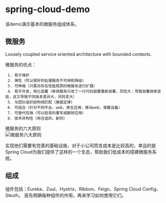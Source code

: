 # spring-cloud-demo
该demo演示基本的微服务组成体系。

## 微服务
Loosely coupled service oriented architecture with bounded contexts. 

微服务的优点：

     1. 易于维护
     2. 弹性（可以很好的处理服务不可用和降级）
     3. 可伸缩（只需对存在性能瓶颈的微服务进行扩展）
     4. 易于开发，简化部署（单体服务只改了一行代码就要重新部署，风险大；导致部署频率变低，这又导致不同版本差异大，风险变大）
     5. 与团队组织结构相匹配（康威定律）
     6. 可组合（针对不同平台，web，原生应用，移动web，穿戴设备）
     7. 可替代性强（可以轻易的重写或删除应用）
     8. 技术异构性（用合适的，新的）
     
微服务的六大原则     
![微服务六大原则](https://upload-images.jianshu.io/upload_images/12636540-d6f955bb676cc20e.png?imageMogr2/auto-orient/strip%7CimageView2/2/w/1000 "微服务六大原则")     

实现他们需要有完善的基础设施，对于小公司而言成本是比较高的，幸运的是Spring Cloud为我们提供了这样的一个生态，帮助我们低成本的搭建微服务系统。

## 组成
组件包括：Eureka、Zuul、Hystrix、Ribbon、Feign、Spring Cloud Config、Sleuth。
首先明确每种组件的作用，再来学习如何使用它们。


